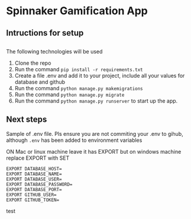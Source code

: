 # Spinnaker Gamification App

## Intructions for setup

## 
The following technologies will be used 

1. Clone the repo 
2. Run the command ` pip install -r requirements.txt `
3. Create a file .env and add it to your project, include all your values for database and github
5. Run the command ` python manage.py makemigrations `
6. Run the command ` python manage.py migrate `
7. Run the command ` python manage.py runserver ` to start up the app. 

## Next steps 

Sample of .env file. Pls ensure you are not commiting your .env to gihub, although `.env` has been added to environment variables

ON Mac or linux machine leave it has EXPORT but on windows machine replace EXPORT with SET

```
EXPORT DATABASE_HOST=
EXPORT DATABASE_NAME=
EXPORT DATABASE_USER=
EXPORT DATABASE_PASSWORD=
EXPORT DATABASE_PORT=
EXPORT GITHUB_USER=
EXPORT GITHUB_TOKEN=
```
test